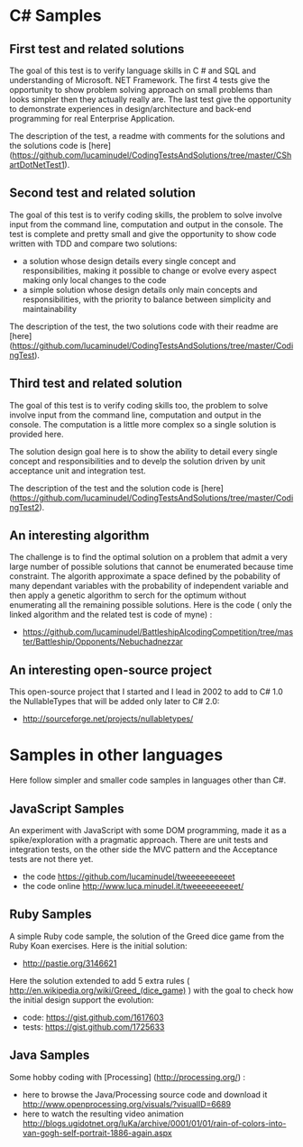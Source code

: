 # C# Samples

## First test and related solutions
The goal of this test is to verify language skills in C # and SQL and understanding of Microsoft. NET Framework.
The first 4 tests  give the opportunity to show problem solving approach on small problems than looks simpler then they actually really are.
The last test give the opportunity to demonstrate experiences in design/architecture and back-end programming for real Enterprise Application.

The description of the test, a readme with comments for the solutions and the solutions code is [here] (https://github.com/lucaminudel/CodingTestsAndSolutions/tree/master/CShartDotNetTest1).

## Second test and related solution
The goal of this test is to verify coding skills, the problem to solve involve input from the command line, computation and output in the console.
The test is complete and pretty small and give the opportunity to show code written with TDD and compare two solutions:

-  a solution whose design details every single concept and responsibilities, making it possible to change or evolve every aspect making only local changes to the code
-  a simple solution whose design details only main concepts and responsibilities, with the priority to balance between simplicity and maintainability 

The description of the test, the two solutions code with their readme are [here] (https://github.com/lucaminudel/CodingTestsAndSolutions/tree/master/CodingTest).



## Third test and related solution
The goal of this test is to verify coding skills too, the problem to solve involve input from the command line, computation and output in the console.
The computation is a little more complex so a single solution is provided here.

The solution design goal here is to show the ability to detail every single concept and responsibilities and to develp the solution driven by unit acceptance unit and integration test.

The description of the test and the solution code is [here] (https://github.com/lucaminudel/CodingTestsAndSolutions/tree/master/CodingTest2).


## An interesting algorithm
The challenge is to find the optimal solution on a problem that admit a very large number of possible solutions that cannot be enumerated because time constraint.
The algorith approximate a space defined by the pobability of many dependant variables with the probability of independent variable and then apply a genetic algorithm to serch for the optimum without enumerating all the remaining possible solutions.
Here is the code ( only the linked algorithm and the related test is code of myne) :

-  https://github.com/lucaminudel/BattleshipAIcodingCompetition/tree/master/Battleship/Opponents/Nebuchadnezzar

## An interesting open-source project
This open-source project that I started and I lead in 2002 to add to C# 1.0 the NullableTypes that will be added only later to C# 2.0:

-  http://sourceforge.net/projects/nullabletypes/


# Samples in other languages
Here follow simpler and smaller code samples in languages other than C#.

## JavaScript Samples
An experiment with JavaScript with some DOM programming, made it as a spike/exploration with a pragmatic approach. There are unit tests and integration tests, on the other side the MVC pattern and the Acceptance tests are not there yet.

-  the code https://github.com/lucaminudel/tweeeeeeeeeet
-  the code online http://www.luca.minudel.it/tweeeeeeeeeet/

## Ruby Samples
A simple Ruby code sample, the solution of the Greed dice game from the Ruby Koan exercises.
Here is the initial solution: 

-  http://pastie.org/3146621

Here the solution extended to add 5 extra rules ( http://en.wikipedia.org/wiki/Greed_(dice_game) ) with the goal to check how the initial design support the evolution:

-  code: https://gist.github.com/1617603
-  tests: https://gist.github.com/1725633 

## Java Samples
Some hobby coding with [Processing] (http://processing.org/) : 

-  here to browse the Java/Processing source code and download it http://www.openprocessing.org/visuals/?visualID=6689
-  here to watch the resulting video animation http://blogs.ugidotnet.org/luKa/archive/0001/01/01/rain-of-colors-into-van-gogh-self-portrait-1886-again.aspx 
